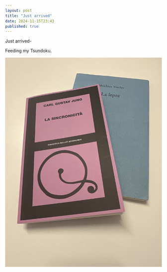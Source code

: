```yaml
---
layout: post
title: "Just arrived"
date: 2024-11-15T23:43
published: true
---
```


Just arrived-

Feeding my Tsundoku.

![libri](img/foto/Image.jpeg)